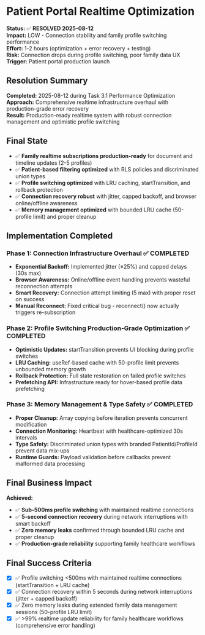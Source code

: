 # Patient Portal Realtime Optimization

**Status:** ✅ **RESOLVED 2025-08-12**  
**Impact:** LOW - Connection stability and family profile switching performance  
**Effort:** 1-2 hours (optimization + error recovery + testing)  
**Risk:** Connection drops during profile switching, poor family data UX  
**Trigger:** Patient portal production launch  

## Resolution Summary

**Completed:** 2025-08-12 during Task 3.1 Performance Optimization  
**Approach:** Comprehensive realtime infrastructure overhaul with production-grade error recovery  
**Result:** Production-ready realtime system with robust connection management and optimistic profile switching

## Final State

- ✅ **Family realtime subscriptions production-ready** for document and timeline updates (2-5 profiles)
- ✅ **Patient-based filtering optimized** with RLS policies and discriminated union types  
- ✅ **Profile switching optimized** with LRU caching, startTransition, and rollback protection
- ✅ **Connection recovery robust** with jitter, capped backoff, and browser online/offline awareness
- ✅ **Memory management optimized** with bounded LRU cache (50-profile limit) and proper cleanup

## Implementation Completed

### **Phase 1: Connection Infrastructure Overhaul** ✅ COMPLETED
- **Exponential Backoff:** Implemented jitter (±25%) and capped delays (30s max)
- **Browser Awareness:** Online/offline event handling prevents wasteful reconnection attempts
- **Smart Recovery:** Connection attempt limiting (5 max) with proper reset on success
- **Manual Reconnect:** Fixed critical bug - reconnect() now actually triggers re-subscription

### **Phase 2: Profile Switching Production-Grade Optimization** ✅ COMPLETED  
- **Optimistic Updates:** startTransition prevents UI blocking during profile switches
- **LRU Caching:** useRef-based cache with 50-profile limit prevents unbounded memory growth
- **Rollback Protection:** Full state restoration on failed profile switches
- **Prefetching API:** Infrastructure ready for hover-based profile data prefetching

### **Phase 3: Memory Management & Type Safety** ✅ COMPLETED
- **Proper Cleanup:** Array copying before iteration prevents concurrent modification
- **Connection Monitoring:** Heartbeat with healthcare-optimized 30s intervals
- **Type Safety:** Discriminated union types with branded PatientId/ProfileId prevent data mix-ups
- **Runtime Guards:** Payload validation before callbacks prevent malformed data processing

## Final Business Impact

**Achieved:**
- ✅ **Sub-500ms profile switching** with maintained realtime connections
- ✅ **5-second connection recovery** during network interruptions with smart backoff
- ✅ **Zero memory leaks** confirmed through bounded LRU cache and proper cleanup
- ✅ **Production-grade reliability** supporting family healthcare workflows

## Final Success Criteria

- [x] ✅ Profile switching <500ms with maintained realtime connections (startTransition + LRU cache)
- [x] ✅ Connection recovery within 5 seconds during network interruptions (jitter + capped backoff)
- [x] ✅ Zero memory leaks during extended family data management sessions (50-profile LRU limit)
- [x] ✅ >99% realtime update reliability for family healthcare workflows (comprehensive error handling)